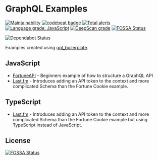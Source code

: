 # GraphQL Examples
[![Maintainability](https://api.codeclimate.com/v1/badges/68c6ee28f8c1134e6ed5/maintainability)](https://codeclimate.com/github/matt-riley/graphql_examples/maintainability) [![codebeat badge](https://codebeat.co/badges/f09df985-cd72-4b9e-9b26-ef52abf14902)](https://codebeat.co/projects/github-com-matt-riley-graphql_examples-develop) [![Total alerts](https://img.shields.io/lgtm/alerts/g/matt-riley/graphql_examples.svg?logo=lgtm&logoWidth=18)](https://lgtm.com/projects/g/matt-riley/graphql_examples/alerts/) [![Language grade: JavaScript](https://img.shields.io/lgtm/grade/javascript/g/matt-riley/graphql_examples.svg?logo=lgtm&logoWidth=18)](https://lgtm.com/projects/g/matt-riley/graphql_examples/context:javascript) [![DeepScan grade](https://deepscan.io/api/teams/4748/projects/6500/branches/54483/badge/grade.svg)](https://deepscan.io/dashboard#view=project&tid=4748&pid=6500&bid=54483)
[![FOSSA Status](https://app.fossa.io/api/projects/git%2Bgithub.com%2Fmatt-riley%2Fgraphql_examples.svg?type=shield)](https://app.fossa.io/projects/git%2Bgithub.com%2Fmatt-riley%2Fgraphql_examples?ref=badge_shield)

[![Dependabot Status](https://api.dependabot.com/badges/status?host=github&repo=matt-riley/graphql_examples)](https://dependabot.com) 

Examples created using [gql_boilerplate](https://github.com/matt-riley/gql_boilerplate).

## JavaScript

- [FortuneAPI](./js/fortune-api) - Beginners example of how to structure a GraphQL API
- [Last.fm](./js/lastfm/) - Introduces adding an API token to the context and more complicated Schema than the Fortune Cookie example.

## TypeScript

- [Last.fm](./typescript/lastfm/) - Introduces adding an API token to the context and more complicated Schema than the Fortune Cookie example but using TypeScript instead of JavaScript.
 


## License
[![FOSSA Status](https://app.fossa.io/api/projects/git%2Bgithub.com%2Fmatt-riley%2Fgraphql_examples.svg?type=large)](https://app.fossa.io/projects/git%2Bgithub.com%2Fmatt-riley%2Fgraphql_examples?ref=badge_large)